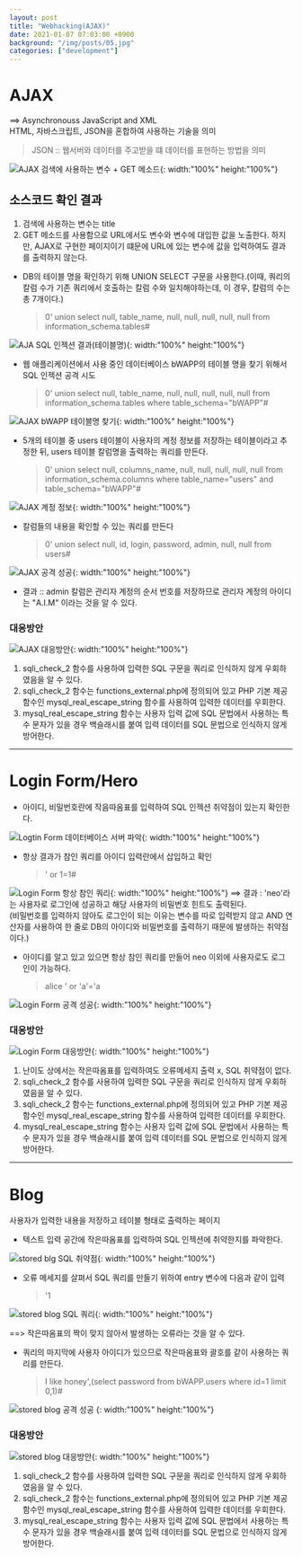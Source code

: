 ```yaml
---
layout: post
title: "Webhacking(AJAX)"
date: 2021-01-07 07:03:00 +0900
background: "/img/posts/05.jpg"
categories: ["development"]
---
```


AJAX
====
==> Asynchronouss JavaScript and XML <br>
HTML, 자바스크립트, JSON을 혼합하여 사용하는 기술을 의미
> JSON :: 웹서버와 데이터를 주고받을 떄 데이터를 표현하는 방법을 의미

![AJAX 검색에 사용하는 변수 + GET 메소드](https://user-images.githubusercontent.com/76092057/103825633-8b86bd80-50b8-11eb-883c-89087d315fcb.PNG){: width:"100%" height:"100%"}

소스코드 확인 결과
-----------------
1. 검색에 사용하는 변수는 title
2. GET 메소드를 사용함으로 URL에서도 변수와 변수에 대입한 값을 노출한다. 하지만, AJAX로 구현한 페이지이기 떄문에 URL에 있는 변수에 값을 입력하여도 결과를 출력하지 않는다.

* DB의 테이블 명을 확인하기 위해 UNION SELECT 구문을 사용한다.(이때, 쿼리의 칼럼 수가 기존 쿼리에서 호출하는 칼럼 수와 일치해야하는데, 이 경우, 칼럼의 수는 총 7개이다.)
  > 0' union select null, table_name, null, null, null, null, null from information_schema.tables#

![AJA SQL 인젝션 결과(테이블명)](https://user-images.githubusercontent.com/76092057/103826311-f258a680-50b9-11eb-9863-c18bfc3a74c3.PNG){: width:"100%" height:"100%"}

* 웹 애플리케이션에서 사용 중인 데이터베이스 bWAPP의 테이블 명을 찾기 위해서 SQL 인젝션 공격 시도
  > 0' union select null, table_name, null, null, null, null, null from information_schema.tables where table_schema="bWAPP"#

![AJAX bWAPP 테이블명 찾기](https://user-images.githubusercontent.com/76092057/103826571-6dba5800-50ba-11eb-8fc3-c70d356bfd3d.PNG){: width:"100%" height:"100%"}

* 5개의 테이블 중 users 테이블이 사용자의 계정 정보를 저장하는 테이블이라고 추정한 뒤, users 테이블 칼럼명을 출력하는 쿼리를 만든다.
  >  0' union select null, columns_name, null, null, null, null, null from information_schema.columns where table_name="users" and table_schema="bWAPP"#

![AJAX 계정 정보](https://user-images.githubusercontent.com/76092057/103826865-0d77e600-50bb-11eb-94e1-9e06d69ca522.PNG){: width:"100%" height:"100%"}

* 칼럼들의 내용을 확인할 수 있는 쿼리를 만든다
  > 0' union select null, id, login, password, admin, null, null from users#

![AJAX 공격 성공](https://user-images.githubusercontent.com/76092057/103827061-79f2e500-50bb-11eb-817f-79a30d7e8eaa.PNG){: width:"100%" height:"100%"}

* 결과 :: admin 칼럼은 관리자 계정의 순서 번호를 저장하므로 관리자 계정의 아이디는 "A.I.M" 이라는 것을 알 수 있다.

### 대응방안

![AJAX 대응방안](https://user-images.githubusercontent.com/76092057/103827316-0f8e7480-50bc-11eb-872e-9c4c4d12b833.PNG){: width:"100%" height:"100%"}

1. sqli_check_2 함수를 사용하여 입력한 SQL 구문을 쿼리로 인식하지 않게 우회하였음을 알 수 있다.
2. sqli_check_2 함수는 functions_external.php에 정의되어 있고 PHP 기본 제공 함수인 mysql_real_escape_string 함수를 사용하여 입력한 데이터를 우회한다.
3. mysql_real_escape_string 함수는 사용자 입력 값에 SQL 문법에서 사용하는 특수 문자가 있을 경우 백슬래시를 붙여 입력 데이터를 SQL 문법으로 인식하지 않게 방어한다.

***

Login Form/Hero
===============

* 아이디, 비밀번호란에 작음따옴표를 입력하여 SQL 인젝션 취약점이 있는지 확인한다.

![Logtin Form 데이터베이스 서버 파악](https://user-images.githubusercontent.com/76092057/103827713-f33f0780-50bc-11eb-9f24-f07bfccc8727.PNG){: width:"100%" height:"100%"}

* 항상 결과가 참인 쿼리를 아이디 입력란에서 삽입하고 확인
  > ' or 1=1#

![Login Form 항상 참인 쿼리](https://user-images.githubusercontent.com/76092057/103827857-3ac59380-50bd-11eb-8093-204f935a043b.PNG){: width:"100%" height:"100%"}
==> 결과 : 'neo'라는 사용자로 로그인에 성공하고 해당 사용자의 비밀번호 힌트도 출력된다.
<br>
(비밀번호를 입력하지 않아도 로그인이 되는 이유는 변수를 따로 입력받지 않고 AND 연산자를 사용하여 한 줄로 DB의 아이디와 비밀번호를 출력하기 때문에 발생하는 취약점이다.)

* 아이디를 알고 있고 있으면 항상 참인 쿼리를 만들어 neo 이외에 사용자로도 로그인이 가능하다.
  > alice ' or 'a'='a

![Login Form 공격 성공](https://user-images.githubusercontent.com/76092057/103828358-f4246900-50bd-11eb-80f3-5f1e6ab94fb5.PNG){: width:"100%" height:"100%"}

### 대응방안

![Login Form 대응방안](https://user-images.githubusercontent.com/76092057/103829197-2f269c80-50be-11eb-90c9-dc7b8fad9396.PNG){: width:"100%" height:"100%"}

1. 난이도 상에서는 작은따옴표를 입력하여도 오류메세지 출력 x, SQL 취약점이 없다.
2. sqli_check_2 함수를 사용하여 입력한 SQL 구문을 쿼리로 인식하지 않게 우회하였음을 알 수 있다.
3. sqli_check_2 함수는 functions_external.php에 정의되어 있고 PHP 기본 제공 함수인 mysql_real_escape_string 함수를 사용하여 입력한 데이터를 우회한다.
4. mysql_real_escape_string 함수는 사용자 입력 값에 SQL 문법에서 사용하는 특수 문자가 있을 경우 백슬래시를 붙여 입력 데이터를 SQL 문법으로 인식하지 않게 방어한다.

*** 

Blog
====
사용자가 입력한 내용을 저장하고 테이블 형태로 출력하는 페이지

* 텍스트 입력 공간에 작은따옴표를 입력하여 SQL 인젝션에 취약한지를 파악한다.

![stored blg SQL 취약점](https://user-images.githubusercontent.com/76092057/103831438-6cd7f500-50bf-11eb-9072-5d6c76a0679b.PNG){: width:"100%" height:"100%"}

* 오류 메세지를 살펴서 SQL 쿼리를 만들기 위하여 entry 변수에 다음과 같이 입력
  > '1

![stored blog SQL 쿼리](https://user-images.githubusercontent.com/76092057/103831732-0ef7dd00-50c0-11eb-83dd-3e4809084f32.PNG){: width:"100%" height:"100%"}

==> 작은따옴표의 짝이 맞지 않아서 발생하는 오류라는 것을 알 수 있다.

* 쿼리의 마지막에 사용자 아이디가 있으므로 작은따옴표와 괄호를 같이 사용하는 쿼리를 만든다.
  > I like honey',(select password from bWAPP.users where id=1 limit 0,1)#

![stored blog 공격 성공](https://user-images.githubusercontent.com/76092057/103831956-93e2f680-50c0-11eb-8305-41cd259873e0.PNG)
{: width:"100%" height:"100%"}


### 대응방안

![stored blog 대응방안](https://user-images.githubusercontent.com/76092057/103832075-d4db0b00-50c0-11eb-9f09-5cb6d54805b1.PNG){: width:"100%" height:"100%"}

1. sqli_check_2 함수를 사용하여 입력한 SQL 구문을 쿼리로 인식하지 않게 우회하였음을 알 수 있다.
2. sqli_check_2 함수는 functions_external.php에 정의되어 있고 PHP 기본 제공 함수인 mysql_real_escape_string 함수를 사용하여 입력한 데이터를 우회한다.
3. mysql_real_escape_string 함수는 사용자 입력 값에 SQL 문법에서 사용하는 특수 문자가 있을 경우 백슬래시를 붙여 입력 데이터를 SQL 문법으로 인식하지 않게 방어한다.



